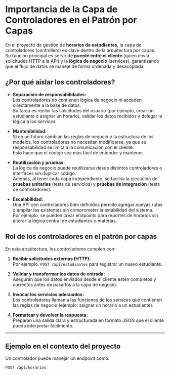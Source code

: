 # Importancia de la Capa de Controladores en el Patrón por Capas

En el proyecto de gestión de **horarios de estudiantes**, la capa de controladores (controllers) es clave dentro de la arquitectura por capas.  
Su función principal es servir de **puente entre el cliente** (quien envía solicitudes HTTP a la API) y la **lógica de negocio** (services), garantizando que el flujo de datos se maneje de forma ordenada y desacoplada.

## ¿Por qué aislar los controladores?

- **Separación de responsabilidades:**  
  Los controladores no contienen lógica de negocio ni acceden directamente a la base de datos.  
  Su tarea es recibir las solicitudes del usuario (por ejemplo, crear un estudiante o asignar un horario), validar los datos recibidos y delegar la lógica a los *services*.

- **Mantenibilidad:**  
  Si en un futuro cambian las reglas de negocio o la estructura de los modelos, los controladores no necesitan modificarse, ya que su responsabilidad se limita a la comunicación con el cliente.  
  Esto hace que el código sea más fácil de entender y mantener.

- **Reutilización y pruebas:**  
  La lógica de negocio puede reutilizarse desde distintos controladores o interfaces sin duplicar código.  
  Además, al tener cada capa independiente, se facilita la ejecución de **pruebas unitarias** (tests de servicios) y **pruebas de integración** (tests de controladores).

- **Escalabilidad:**  
  Una API con controladores bien definidos permite agregar nuevas rutas o ampliar las existentes sin comprometer la estabilidad del sistema.  
  Por ejemplo, se pueden crear endpoints para reportes de horarios sin alterar la lógica central de estudiantes o materias.

## Rol de los controladores en el patrón por capas

En esta arquitectura, los controladores cumplen con:

1. **Recibir solicitudes externas (HTTP):**  
   Por ejemplo, `POST /api/estudiantes` para registrar un nuevo estudiante.  

2. **Validar y transformar los datos de entrada:**  
   Aseguran que los datos enviados desde el cliente estén completos y correctos antes de pasarlos a la capa de negocio.  

3. **Invocar los servicios adecuados:**  
   Los controladores llaman a las funciones de los *services* que contienen las reglas de negocio (ejemplo: asignar un horario a un estudiante).  

4. **Formatear y devolver la respuesta:**  
   Preparan una salida clara y estructurada en formato JSON que el cliente pueda interpretar fácilmente.  

---

## Ejemplo en el contexto del proyecto

Un controlador puede manejar un endpoint como:

```http
POST /api/horarios
